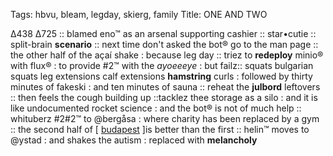 Tags: hbvu, bleam, legday, skierg, family 
Title: ONE AND TWO
  
∆438 ∆725 :: blamed eno™ as an arsenal supporting cashier :: star•cutie :: split-brain **scenario** :: next time don't asked the bot® go to the man page :: the other half of the açaí shake : because leg day :: triez to **redeploy** minio® with flux® : to provide #2™ with the _ayoeeeye_ : but failz:: squats bulgarian squats leg extensions calf extensions **hamstring** curls : followed by thirty minutes of fakeski : and ten minutes of sauna :: reheat the **julbord** leftovers :: then feels the cough building up ::tacklez thee storage as a silo : and it is like undocumented rocket science : and the bot® is not of much help :: whituberz #2#2™ to @bergåsa : where charity has been replaced by a gym :: the second half of [ [budapest](https://m.imdb.com/title/tt7027092/?ref_=fn_al_tt_2) ]is better than the first :: helin™ moves to @ystad : and shakes the autism : replaced with **melancholy**  
